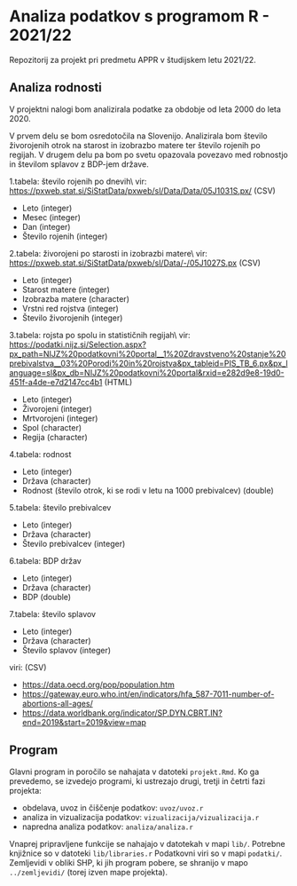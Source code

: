 # Analiza podatkov s programom R - 2021/22

Repozitorij za projekt pri predmetu APPR v študijskem letu 2021/22. 

## Analiza rodnosti

V projektni nalogi bom analizirala podatke za obdobje od leta 2000 do leta 2020.

V prvem delu se bom osredotočila na Slovenijo. Analizirala bom število živorojenih otrok na starost in izobrazbo matere ter število rojenih po regijah.
V drugem delu pa bom po svetu opazovala povezavo med robnostjo in številom splavov z BDP-jem države.  


1.tabela: število rojenih po dnevih\\
vir: https://pxweb.stat.si/SiStatData/pxweb/sl/Data/Data/05J1031S.px/ (CSV)

* Leto (integer)
* Mesec (integer)
* Dan (integer)
* Število rojenih (integer)



2.tabela: živorojeni po starosti in izobrazbi matere\\ 
vir: https://pxweb.stat.si/SiStatData/pxweb/sl/Data/-/05J1027S.px (CSV)

* Leto (integer)
* Starost matere (integer)
* Izobrazba matere (character)
* Vrstni red rojstva (integer)
* Število živorojenih (integer)



3.tabela: rojsta po spolu in statističnih regijah\\
vir: https://podatki.nijz.si/Selection.aspx?px_path=NIJZ%20podatkovni%20portal__1%20Zdravstveno%20stanje%20prebivalstva__03%20Porodi%20in%20rojstva&px_tableid=PIS_TB_6.px&px_language=sl&px_db=NIJZ%20podatkovni%20portal&rxid=e282d9e8-19d0-451f-a4de-e7d2147cc4b1 (HTML)

* Leto (integer)
* Živorojeni (integer)
* Mrtvorojeni (integer)
* Spol (character)
* Regija (character)



4.tabela: rodnost
* Leto (integer)
* Država (character)
* Rodnost (število otrok, ki se rodi v letu na 1000 prebivalcev) (double)
 
5.tabela: število prebivalcev
* Leto (integer)
* Država (character)
* Število prebivalcev (integer)

6.tabela: BDP držav
* Leto (integer)
* Država (character)
* BDP (double)

7.tabela: število splavov
* Leto (integer)
* Država (character)
* Število splavov (integer)


viri: (CSV)
- https://data.oecd.org/pop/population.htm
- https://gateway.euro.who.int/en/indicators/hfa_587-7011-number-of-abortions-all-ages/
- https://data.worldbank.org/indicator/SP.DYN.CBRT.IN?end=2019&start=2019&view=map




## Program

Glavni program in poročilo se nahajata v datoteki `projekt.Rmd`.
Ko ga prevedemo, se izvedejo programi, ki ustrezajo drugi, tretji in četrti fazi projekta:

* obdelava, uvoz in čiščenje podatkov: `uvoz/uvoz.r`
* analiza in vizualizacija podatkov: `vizualizacija/vizualizacija.r`
* napredna analiza podatkov: `analiza/analiza.r`

Vnaprej pripravljene funkcije se nahajajo v datotekah v mapi `lib/`.
Potrebne knjižnice so v datoteki `lib/libraries.r`
Podatkovni viri so v mapi `podatki/`.
Zemljevidi v obliki SHP, ki jih program pobere,
se shranijo v mapo `../zemljevidi/` (torej izven mape projekta).
